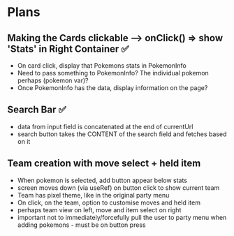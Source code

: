 # Plans

## Making the Cards clickable --> onClick() => show 'Stats' in Right Container ✅
- On card click, display that Pokemons stats in PokemonInfo
- Need to pass something to PokemonInfo? The individual pokemon perhaps (pokemon var)?
- Once PokemonInfo has the data, display information on the page?

## Search Bar ✅
- data from input field is concatenated at the end of currentUrl
- search button takes the CONTENT of the search field and fetches based on it

## Team creation with move select + held item
- When pokemon is selected, add button appear below stats
- screen moves down (via useRef) on button click to show current team
- Team has pixel theme, like in the original party menu
- On click, on the team, option to customise moves and held item
- perhaps team view on left, move and item select on right
- important not to immediately/forcefully pull the user to party menu when adding pokemons - must be on button press
